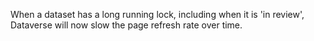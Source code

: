 When a dataset has a long running lock, including when it is 'in review', Dataverse will now slow the page refresh rate over time.
